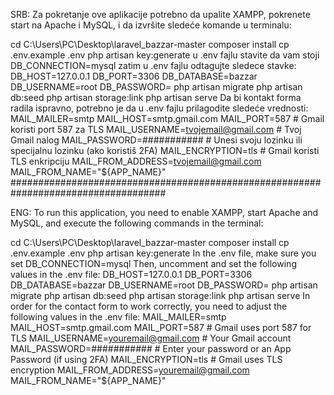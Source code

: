 SRB: Za pokretanje ove aplikacije potrebno da upalite XAMPP, pokrenete start na Apache i MySQL, i da izvršite sledeće komande u terminalu:

cd C:\Users\PC\Desktop\laravel_bazzar-master
composer install
cp .env.example .env
php artisan key:generate
u .env fajlu stavite da vam stoji DB_CONNECTION=mysql
zatim u .env fajlu odtagujte sledece stavke: DB_HOST=127.0.0.1 DB_PORT=3306 DB_DATABASE=bazzar DB_USERNAME=root DB_PASSWORD=
php artisan migrate
php artisan db:seed
php artisan storage:link
php artisan serve
Da bi kontakt forma radila ispravno, potrebno je da u .env fajlu prilagodite sledeće vrednosti: MAIL_MAILER=smtp
MAIL_HOST=smtp.gmail.com
MAIL_PORT=587 # Gmail koristi port 587 za TLS
MAIL_USERNAME=tvojemail@gmail.com # Tvoj Gmail nalog
MAIL_PASSWORD=########### # Unesi svoju lozinku ili specijalnu lozinku (ako koristiš 2FA)
MAIL_ENCRYPTION=tls # Gmail koristi TLS enkripciju
MAIL_FROM_ADDRESS=tvojemail@gmail.com
MAIL_FROM_NAME="${APP_NAME}"
####################################################################################

ENG: To run this application, you need to enable XAMPP, start Apache and MySQL, and execute the following commands in the terminal:

cd C:\Users\PC\Desktop\laravel_bazzar-master
composer install
cp .env.example .env
php artisan key:generate
In the .env file, make sure you set DB_CONNECTION=mysql
Then, uncomment and set the following values in the .env file: DB_HOST=127.0.0.1
DB_PORT=3306
DB_DATABASE=bazzar
DB_USERNAME=root
DB_PASSWORD=
php artisan migrate
php artisan db:seed
php artisan storage:link
php artisan serve
In order for the contact form to work correctly, you need to adjust the following values ​​in the .env file: MAIL_MAILER=smtp
MAIL_HOST=smtp.gmail.com
MAIL_PORT=587 # Gmail uses port 587 for TLS
MAIL_USERNAME=youremail@gmail.com # Your Gmail account
MAIL_PASSWORD=########### # Enter your password or an App Password (if using 2FA)
MAIL_ENCRYPTION=tls # Gmail uses TLS encryption
MAIL_FROM_ADDRESS=youremail@gmail.com
MAIL_FROM_NAME="${APP_NAME}"